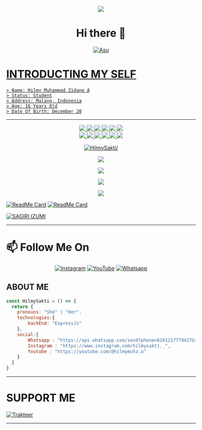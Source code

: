 <p align="center">
  <a href="https://github.com/HilmySakti"><img src="https://cardivo.vercel.app/api?name=HilmySakti&description=Hi,%20i%27m%20HilmySakti%20and%20i%27m%20just%20a%20newbie%20programmer%20Nice%20to%20meet%20you%20👋&image=https://avatars.githubusercontent.com/u/74033002?s=400&u=acb8f5ca5c6f9a886400758a7e2eec42ca4fe91a&v=4&backgroundColor=%23ecf0f1&instagram=hilmysakti._&github=HilmySakti&pattern=leaf&colorPattern=%23eaeaea" /><a>
</p>

<h1  align='center'> Hi there 👋 </h1>

<p align="center">
  <a href="https://github.com/HilmySakti"><img src="http://readme-typing-svg.herokuapp.com?color=ffc012&center=true&vCenter=true&multiline=false&lines=My+Name+HilmySakti;I+Learn+HTML+And+Javascript;I+Am+16+Years+Old;I+live+In+Indonesia" alt="Asu">
</p>

# INTRODUCTING MY SELF 
```
> Name: Hilmy Muhammad Zidane A
> Status: Student
> Address: Malang, Indonesia
> Age: 16 Years Old
> Date Of Birth: December 20
```
___

<p align="center">
  <img src="https://img.shields.io/badge/-JavaScript-black?style=flat-square&logo=javascript" />
  <img src="https://img.shields.io/badge/-Node.js-black?style=flat-square&logo=Node.js" />
  <img src="https://img.shields.io/badge/-HTML5-black?style=flat-square&logo=html5&logoColor=e34f26" />
  <img src="https://img.shields.io/badge/-CSS3-black?style=flat-square&logo=css3&logoColor=1572b6" />
  <img src="https://img.shields.io/badge/-Git-black?style=flat-square&logo=git" />
  <img src="https://img.shields.io/badge/-GitHub-black?style=flat-square&logo=github" /> <br>
  <img src="https://img.shields.io/badge/-Python-black?style=flat-square&logo=python" />
  <img src="https://img.shields.io/badge/-React-black?style=flat-square&logo=react" />
  <img src="https://img.shields.io/badge/-Redux-black?style=flat-square&logo=redux" />
  <img src="https://img.shields.io/badge/-Windows-black?style=flat-square&logo=windows" />
  <img src="https://img.shields.io/badge/-VS_Code-black?style=flat-square&logo=visual-studio-code" />
  <img src="https://img.shields.io/badge/-SQLite3-black?style=flat-square&logo=sqlite" />
</p>

<p align="center"> 
  <a href="https://github.com/HilmySakti"><img src=https://api.visitorbadge.io/api/visitors?path=https%3A%2F%2Fgithub.com%2FHilmySakti&label=Visitors&countColor=%23ba68c8 alt=HilmySakti/></a>
</p>

<p align="center">
  <a href="https://github.com/HilmySakti"><img src="https://github-readme-stats.vercel.app/api?username=HilmySakti&&theme=tokyonight&show_icons=true" /></a>
</p>

<p align="center">
  <a href="https://github.com/HilmySakti"><img src="https://github-readme-streak-stats.herokuapp.com?user=HilmySakti&theme=tokyonight&hide_border=false&properties=background&border=%239611C5FF" /><a>
</p>
  
<p align="center">
  <a href="https://github.com/HilmySakti"><img src="https://github-readme-stats.vercel.app/api/top-langs?username=HilmySakti&theme=tokyonight&layout=compact" /></a>
</p>
  
<p align="center">
  <a href="https://github.com/HilmySakti"><img src="https://github-profile-trophy.vercel.app/?username=ryo-ma&theme=radical&margin-w=20&no-bg=true&no-frame=false" /><a>
</p>
  
[![ReadMe Card](https://github-readme-stats.vercel.app/api/pin/?username=hilmysakti&repo=FacebookPhising&theme=tokyonight)](https://github.com/HilmySakti/FcaebookPhising) 
[![ReadMe Card](https://github-readme-stats.vercel.app/api/pin/?username=HilmySakti&repo=SpamWaBrutal&theme=tokyonight)](https://github.com/HilmySakti/SpamWaBrutal/)  
  
[![SAGIRI IZUMI](https://images5.alphacoders.com/821/821744.png)](https://youtube.com/c/hilmymuhz.a)
___

# 📫 Follow Me On

<p align="center">
<a href="https://www.instagram.com/hilmysakti._" target="_blank"><img src="https://img.shields.io/badge/Instagram-%23E4405F.svg?&style=flat-square&logo=instagram&logoColor=white" alt="Instagram"></a>
<a href="https://youtube.com/hilmymuhammadz.a" target="_blank"><img src="https://img.shields.io/badge/YouTube-%231877F2.svg?&style=flat-square&logo=YouTube&logoColor=white" alt="YouTube"></a>
<a href="https://api.whatsapp.com/send?phone=6281217779427&text=Hallo+Hilmy+Ganteng+Mwehehe" target="_blank"><img src="https://img.shields.io/badge/Whatsapp-%808080.svg?&style=flat-square&logo=Whatsapp&logoColor=white" alt="Whatsapp"></a>
</p>
    
## ABOUT ME
```js
const HilmySakti = () => {
  return {
    pronouns: "She" | "Her",
    technologies:{
        backEnd: "ExpressJs"
    },
    social:{
        Whatsapp : "https://api.whatsapp.com/send?phone=6281217779427&text=Hallo+Hilmy+Ganteng+Mwehehehe",
        Instagram : "https://www.instagram.com/hilmysakti._",
        Youtube : "https://youtube.com/@hilmymuhz.a"
    }
  }
}
```    
___
  
# SUPPORT ME
[![Trakteer](https://img.shields.io/badge/Click%20Here!-Trust%20Me-red)](https://trakteer.id/HiSkayXD)
___

